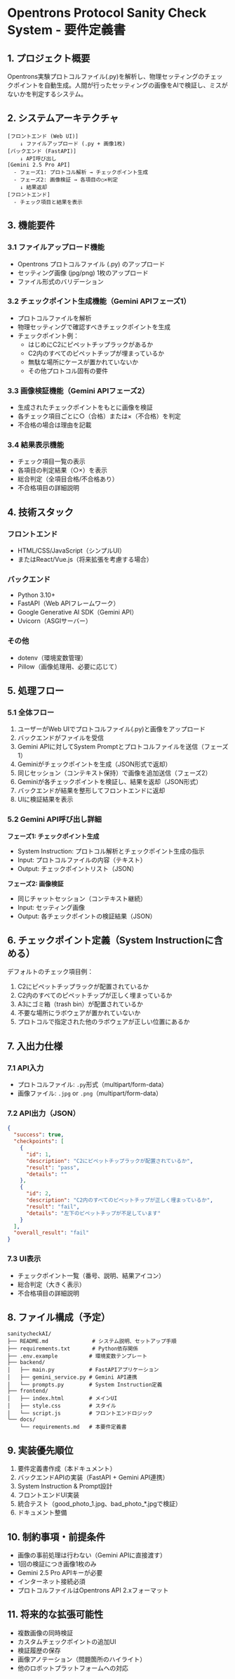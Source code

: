 # Opentrons Protocol Sanity Check System - 要件定義書

## 1. プロジェクト概要

Opentrons実験プロトコルファイル(.py)を解析し、物理セッティングのチェックポイントを自動生成。人間が行ったセッティングの画像をAIで検証し、ミスがないかを判定するシステム。

## 2. システムアーキテクチャ

```
[フロントエンド (Web UI)]
    ↓ ファイルアップロード (.py + 画像1枚)
[バックエンド (FastAPI)]
    ↓ API呼び出し
[Gemini 2.5 Pro API]
  - フェーズ1: プロトコル解析 → チェックポイント生成
  - フェーズ2: 画像検証 → 各項目の○×判定
    ↓ 結果返却
[フロントエンド]
  - チェック項目と結果を表示
```

## 3. 機能要件

### 3.1 ファイルアップロード機能

- Opentrons プロトコルファイル (.py) のアップロード
- セッティング画像 (jpg/png) 1枚のアップロード
- ファイル形式のバリデーション

### 3.2 チェックポイント生成機能（Gemini APIフェーズ1）

- プロトコルファイルを解析
- 物理セッティングで確認すべきチェックポイントを生成
- チェックポイント例：
    - はじめにC2にピペットチップラックがあるか
    - C2内のすべてのピペットチップが埋まっているか
    - 無駄な場所にケースが置かれていないか
    - その他プロトコル固有の要件

### 3.3 画像検証機能（Gemini APIフェーズ2）

- 生成されたチェックポイントをもとに画像を検証
- 各チェック項目ごとに○（合格）または×（不合格）を判定
- 不合格の場合は理由を記載

### 3.4 結果表示機能

- チェック項目一覧の表示
- 各項目の判定結果（○×）を表示
- 総合判定（全項目合格/不合格あり）
- 不合格項目の詳細説明

## 4. 技術スタック

### フロントエンド

- HTML/CSS/JavaScript（シンプルUI）
- またはReact/Vue.js（将来拡張を考慮する場合）

### バックエンド

- Python 3.10+
- FastAPI（Web APIフレームワーク）
- Google Generative AI SDK（Gemini API）
- Uvicorn（ASGIサーバー）

### その他

- dotenv（環境変数管理）
- Pillow（画像処理用、必要に応じて）

## 5. 処理フロー

### 5.1 全体フロー

1. ユーザーがWeb UIでプロトコルファイル(.py)と画像をアップロード
2. バックエンドがファイルを受信
3. Gemini APIに対してSystem Promptとプロトコルファイルを送信（フェーズ1）
4. Geminiがチェックポイントを生成（JSON形式で返却）
5. 同じセッション（コンテキスト保持）で画像を追加送信（フェーズ2）
6. Geminiが各チェックポイントを検証し、結果を返却（JSON形式）
7. バックエンドが結果を整形してフロントエンドに返却
8. UIに検証結果を表示

### 5.2 Gemini API呼び出し詳細

**フェーズ1: チェックポイント生成**

- System Instruction: プロトコル解析とチェックポイント生成の指示
- Input: プロトコルファイルの内容（テキスト）
- Output: チェックポイントリスト（JSON）

**フェーズ2: 画像検証**

- 同じチャットセッション（コンテキスト継続）
- Input: セッティング画像
- Output: 各チェックポイントの検証結果（JSON）

## 6. チェックポイント定義（System Instructionに含める）

デフォルトのチェック項目例：

1. C2にピペットチップラックが配置されているか
2. C2内のすべてのピペットチップが正しく埋まっているか
3. A3にゴミ箱（trash bin）が配置されているか
4. 不要な場所にラボウェアが置かれていないか
5. プロトコルで指定された他のラボウェアが正しい位置にあるか

## 7. 入出力仕様

### 7.1 API入力

- プロトコルファイル: `.py`形式（multipart/form-data）
- 画像ファイル: `.jpg` or `.png`（multipart/form-data）

### 7.2 API出力（JSON）

```json
{
  "success": true,
  "checkpoints": [
    {
      "id": 1,
      "description": "C2にピペットチップラックが配置されているか",
      "result": "pass",
      "details": ""
    },
    {
      "id": 2,
      "description": "C2内のすべてのピペットチップが正しく埋まっているか",
      "result": "fail",
      "details": "左下のピペットチップが不足しています"
    }
  ],
  "overall_result": "fail"
}
```

### 7.3 UI表示

- チェックポイント一覧（番号、説明、結果アイコン）
- 総合判定（大きく表示）
- 不合格項目の詳細説明

## 8. ファイル構成（予定）

```
sanitycheckAI/
├── README.md              # システム説明、セットアップ手順
├── requirements.txt       # Python依存関係
├── .env.example          # 環境変数テンプレート
├── backend/
│   ├── main.py           # FastAPIアプリケーション
│   ├── gemini_service.py # Gemini API連携
│   └── prompts.py        # System Instruction定義
├── frontend/
│   ├── index.html        # メインUI
│   ├── style.css         # スタイル
│   └── script.js         # フロントエンドロジック
└── docs/
    └── requirements.md   # 本要件定義書
```

## 9. 実装優先順位

1. 要件定義書作成（本ドキュメント）
2. バックエンドAPIの実装（FastAPI + Gemini API連携）
3. System Instruction & Prompt設計
4. フロントエンドUI実装
5. 統合テスト（good_photo_1.jpg、bad_photo_*.jpgで検証）
6. ドキュメント整備

## 10. 制約事項・前提条件

- 画像の事前処理は行わない（Gemini APIに直接渡す）
- 1回の検証につき画像1枚のみ
- Gemini 2.5 Pro APIキーが必要
- インターネット接続必須
- プロトコルファイルはOpentrons API 2.xフォーマット

## 11. 将来的な拡張可能性

- 複数画像の同時検証
- カスタムチェックポイントの追加UI
- 検証履歴の保存
- 画像アノテーション（問題箇所のハイライト）
- 他のロボットプラットフォームへの対応

